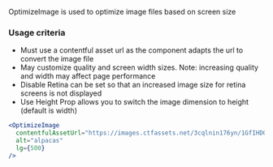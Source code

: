 OptimizeImage is used to optimize image files based on screen size

### Usage criteria

- Must use a contentful asset url as the component adapts the url to convert the image file
- May customize quality and screen width sizes. Note: increasing quality and width may affect page performance
- Disable Retina can be set so that an increased image size for retina screens is not displayed
- Use Height Prop allows you to switch the image dimension to height (default is width)

```jsx
<OptimizeImage
  contentfulAssetUrl="https://images.ctfassets.net/3cqlnin176yn/1GfIHDOb3n3uO3wVnKjHZ2/3a3c59c5caa91a315da1b3804cdf0b1b/Alpaca-lets-make-the-future-friendly-Hero-Banner-Tile.jpg"
  alt="alpacas"
  lg={500}
/>
```
